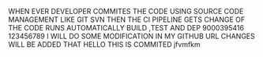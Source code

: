 WHEN EVER DEVELOPER COMMITES THE CODE USING SOURCE CODE MANAGEMENT LIKE
GIT SVN THEN THE CI PIPELINE GETS CHANGE OF THE CODE RUNS AUTOMATICALLY BUILD ,TEST AND DEP
9000395416
123456789
I WILL DO SOME MODIFICATION IN MY GITHUB URL
CHANGES WILL BE ADDED THAT
HELLO
THIS IS COMMITED
jfvmfkm
